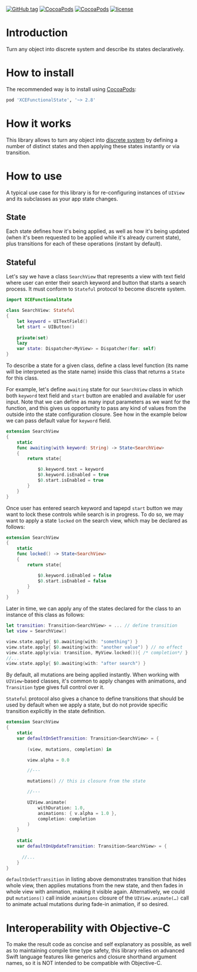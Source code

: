 [![GitHub tag](https://img.shields.io/github/tag/XCEssentials/FunctionalState.svg)](https://github.com/XCEssentials/FunctionalState/releases)
[![CocoaPods](https://img.shields.io/cocoapods/v/XCEFunctionalState.svg)](https://cocoapods.org/?q=XCEFunctionalState)
[![CocoaPods](https://img.shields.io/cocoapods/p/XCEFunctionalState.svg)](https://cocoapods.org/?q=XCEFunctionalState)
[![license](https://img.shields.io/github/license/XCEssentials/FunctionalState.svg)](https://opensource.org/licenses/MIT)

# Introduction

Turn any object into discrete system and describe its states declaratively.



# How to install

The recommended way is to install using [CocoaPods](https://cocoapods.org/?q=XCEFunctionalState):

```ruby
pod 'XCEFunctionalState', '~> 2.8'
```



# How it works

This library allows to turn any object into [discrete system](https://en.wikipedia.org/wiki/Discrete_system) by defining a number of distinct states and then applying these states instantly or via transition.



# How to use

A typical use case for this library is for re-configuring instances of `UIView` and its subclasses as your app state changes.



## State

Each state defines how it's being applied, as well as how it's being updated (when it's been requested to be applied while it's already current state), plus transitions for each of these operations (instant by default).



## Stateful

Let's say we have a class `SearchView` that represents a view with text field where user can enter their search keyword and button that starts a search process. It must conform to `Stateful` protocol to become discrete system.

```swift
import XCEFunctionalState

class SearchView: Stateful
{
    let keyword = UITextField()
    let start = UIButton()
    
    private(set)
    lazy
    var state: Dispatcher<MyView> = Dispatcher(for: self)
}
```

To describe a state for a given class, define a class level function (its name will be interpreted as the state name) inside this class that returns a `State` for this class.

For example, let's define `awaiting` state for our `SearchView` class in which both `keyword` text field and `start` button are enabled and available for user input. Note that we can define as many input parameters as we want for the function, and this gives us opportunity to pass any kind of values from the outside into the state configuration closure. See how in the example below we can pass default value for `keyword` field.

```swift
extension SearchView
{
    static
    func awaiting(with keyword: String) -> State<SearchView>
    {
        return state{

            $0.keyword.text = keyword
            $0.keyword.isEnabled = true
            $0.start.isEnabled = true
        }
    }
}
```

Once user has entered search keyword and tapepd `start` button we may want to lock these controls while search is in progress. To do so, we may want to apply a state `locked` on the search view, which may be declared as follows:

```swift
extension SearchView
{
    static
    func locked() -> State<SearchView>
    {
        return state{

            $0.keyword.isEnabled = false
            $0.start.isEnabled = false
        }
    }
}
```

Later in time, we can apply any of the states declared for the class to an instance of this class as follows:

```swift
let transition: Transition<SearchView> = ... // define transition
let view = SearchView()

view.state.apply{ $0.awaiting(with: "something") }
view.state.apply{ $0.awaiting(with: "another value") } // no effect
view.state.apply(via: transition, MyView.locked()){ /* completion*/ }
//...
view.state.apply{ $0.awaiting(with: "after search") }
```

By default, all mutations are being applied instantly. When working with `UIView`-based classes, it's common to apply changes with animations, and `Transition` type gives full control over it.

`Stateful` protocol also gives a chance to define transitions that should be used by default when we apply a state, but do not provide specific transition explicitly in the state definition.

```swift
extension SearchView
{
    static
    var defaultOnSetTransition: Transition<SearchView> = {
    	
    	(view, mutations, completion) in

        view.alpha = 0.0

        //---

        mutations() // this is closure from the state

        //---

        UIView.animate(
        	withDuration: 1.0,
            animations: { v.alpha = 1.0 },
            completion: completion
        )
    }
    
    static
    var defaultOnUpdateTransition: Transition<SearchView> = {
      
      //...
    }
}
```

`defaultOnSetTransition` in listing above demonstrates transition that hides whole view, then applies mutations from the new state, and then fades in whole view with animation, making it visible again. Alternatively, we could put `mutations()` call inside `animations` closure of the `UIView.animate(…)` call to animate actual mutations during fade-in animation, if so desired.

# Interoperability with Objective-C

To make the result code as concise and self explanatory as possible, as well as to maintaining compile time type safety, this library relies on advanced Swift language features like generics and closure shorthand argument names, so it is NOT intended to be compatible with Objective-C.
